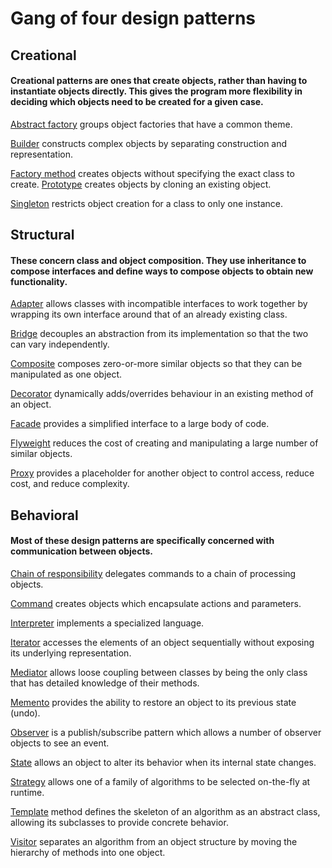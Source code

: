 # Gang of four design patterns

## Creational

#### Creational patterns are ones that create objects, rather than having to instantiate objects directly. This gives the program more flexibility in deciding which objects need to be created for a given case.

[Abstract factory](https://en.wikipedia.org/wiki/Abstract_factory_pattern) groups object factories that have a common theme.

[Builder](https://en.wikipedia.org/wiki/Builder_pattern) constructs complex objects by separating construction and representation.

[Factory method](https://en.wikipedia.org/wiki/Factory_method_pattern) creates objects without specifying the exact class to create.
[Prototype](https://en.wikipedia.org/wiki/Prototype_pattern) creates objects by cloning an existing object.

[Singleton](https://en.wikipedia.org/wiki/Singleton_pattern) restricts object creation for a class to only one instance.
    
## Structural

#### These concern class and object composition. They use inheritance to compose interfaces and define ways to compose objects to obtain new functionality.

[Adapter](https://en.wikipedia.org/wiki/Adapter_pattern)  allows classes with incompatible interfaces to work together by wrapping its own interface around that of an already existing class.

[Bridge](https://en.wikipedia.org/wiki/Bridge_pattern) decouples an abstraction from its implementation so that the two can vary independently.

[Composite](https://en.wikipedia.org/wiki/Composite_pattern) composes zero-or-more similar objects so that they can be manipulated as one object.

[Decorator](https://en.wikipedia.org/wiki/Decorator_pattern) dynamically adds/overrides behaviour in an existing method of an object.

[Facade](https://en.wikipedia.org/wiki/Facade_pattern) provides a simplified interface to a large body of code.

[Flyweight](https://en.wikipedia.org/wiki/Flyweight_pattern) reduces the cost of creating and manipulating a large number of similar objects.

[Proxy](https://en.wikipedia.org/wiki/Proxy_pattern) provides a placeholder for another object to control access, reduce cost, and reduce complexity.

## Behavioral

#### Most of these design patterns are specifically concerned with communication between objects.

[Chain of responsibility](https://en.wikipedia.org/wiki/Chain-of-responsibility_pattern) delegates commands to a chain of processing objects.

[Command](https://en.wikipedia.org/wiki/Command_pattern) creates objects which encapsulate actions and parameters.

[Interpreter](https://en.wikipedia.org/wiki/Interpreter_pattern) implements a specialized language.

[Iterator](https://en.wikipedia.org/wiki/Iterator_pattern) accesses the elements of an object sequentially without exposing its underlying representation.

[Mediator](https://en.wikipedia.org/wiki/Mediator_pattern) allows loose coupling between classes by being the only class that has detailed knowledge of their methods.

[Memento](https://en.wikipedia.org/wiki/Memento_pattern) provides the ability to restore an object to its previous state (undo).

[Observer](https://en.wikipedia.org/wiki/Observer_pattern) is a publish/subscribe pattern which allows a number of observer objects to see an event.

[State](https://en.wikipedia.org/wiki/State_pattern) allows an object to alter its behavior when its internal state changes.

[Strategy](https://en.wikipedia.org/wiki/Strategy_pattern) allows one of a family of algorithms to be selected on-the-fly at runtime.

[Template](https://en.wikipedia.org/wiki/Template_method_pattern) method defines the skeleton of an algorithm as an abstract class, allowing its subclasses to provide concrete behavior.

[Visitor](https://en.wikipedia.org/wiki/Visitor_pattern) separates an algorithm from an object structure by moving the hierarchy of methods into one object.
